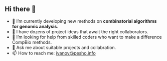 ## Hi there 👋

- 🔭 I’m currently developing new methods on **combinatorial algorithms for genomic analysis**.
- 👯 I have dozens of project ideas that await the right collaborators.
- 🤔 I’m looking for help from skilled coders who want to make a difference CompBio methods.
- 💬 Ask me about suitable projects and collabration.
- 📫 How to reach me: ivanov@pesho.info
